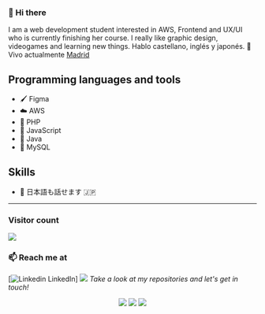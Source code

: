 
### 👋 Hi there 
I am a web development student interested in AWS, Frontend and UX/UI who is currently finishing her course.
I really like graphic design, videogames and learning new things.
Hablo castellano, inglés y japonés.
 💼 Vivo actualmente <a href="https://www.google.com/maps?q=madrid">Madrid</a><br/>

## Programming languages and tools
- 🖌️ Figma
- ☁️ AWS
- 🐘 PHP
- 🐤 JavaScript
- 🐊 Java
- 🦕 MySQL

## Skills
- 💬 日本語も話せます :jp:

<hr />

### Visitor count
<img src="https://profile-counter.glitch.me/coe1i/count.svg" />

### 📫 Reach me at 
[![Linkedin](https://i.stack.imgur.com/gVE0j.png) LinkedIn] 
<a href="https://www.instagram.com/coelllli/"><img src="https://img.shields.io/badge/instagram-E4405F.svg?style=for-the-badge&logo=instagram&logoColor=white"/></a>
  <i>Take a look at my repositories and let's get in touch!</i>

<p align="center">
<a href= "https://github.com/coe1i/"><img src="https://img.icons8.com/material-outlined/27/000000/ball-point-pen.png"/></a>
<a href= "https://www.linkedin.com/in/elisa-fern%C3%A1ndez-a38914255/"><img src="https://img.icons8.com/material-outlined/30/000000/linkedin.png"/></a>
<a href= "https://coe1i.super.site/"><img src="https://img.icons8.com/material-outlined/27/000000/geography.png"/></a>
</p>



